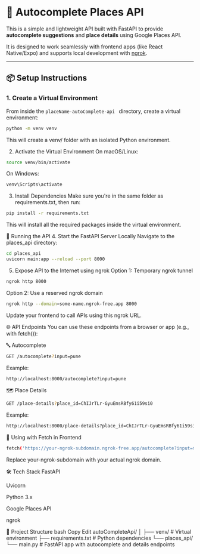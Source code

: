 # 📍 Autocomplete Places API

This is a simple and lightweight API built with FastAPI to provide **autocomplete suggestions** and **place details** using Google Places API.

It is designed to work seamlessly with frontend apps (like React Native/Expo) and supports local development with [ngrok](https://ngrok.com/).

---

## 📦 Setup Instructions

### 1. Create a Virtual Environment

From inside the `placeName-autoComplete-api
` directory, create a virtual environment:

```bash
python -m venv venv
```
This will create a venv/ folder with an isolated Python environment.

2. Activate the Virtual Environment
On macOS/Linux:

```bash
source venv/bin/activate
```
On Windows:
```bash
venv\Scripts\activate
```
3. Install Dependencies
Make sure you're in the same folder as requirements.txt, then run:

```bash
pip install -r requirements.txt
```
This will install all the required packages inside the virtual environment.

🚀 Running the API
4. Start the FastAPI Server Locally
Navigate to the places_api directory:

```bash
cd places_api
uvicorn main:app --reload --port 8000
```
5. Expose API to the Internet using ngrok
Option 1: Temporary ngrok tunnel
```bash
ngrok http 8000
```
Option 2: Use a reserved ngrok domain
```bash
ngrok http --domain=some-name.ngrok-free.app 8000
```
Update your frontend to call APIs using this ngrok URL.

🌐 API Endpoints
You can use these endpoints from a browser or app (e.g., with fetch()):

🔤 Autocomplete
```bash
GET /autocomplete?input=pune
```
Example:

```bash
http://localhost:8000/autocomplete?input=pune
```
🗺️ Place Details
```bash
GET /place-details?place_id=ChIJrTLr-GyuEmsRBfy61i59si0
```
Example:

```bash
http://localhost:8000/place-details?place_id=ChIJrTLr-GyuEmsRBfy61i59si0
```
📲 Using with Fetch in Frontend
```bash
fetch('https://your-ngrok-subdomain.ngrok-free.app/autocomplete?input=mumbai')
```
Replace your-ngrok-subdomain with your actual ngrok domain.

🛠 Tech Stack
FastAPI

Uvicorn

Python 3.x

Google Places API

ngrok

📁 Project Structure
bash
Copy
Edit
autoCompleteApi/
│
├── venv/                   # Virtual environment
├── requirements.txt        # Python dependencies
└── places_api/
    └── main.py             # FastAPI app with autocomplete and details endpoints
